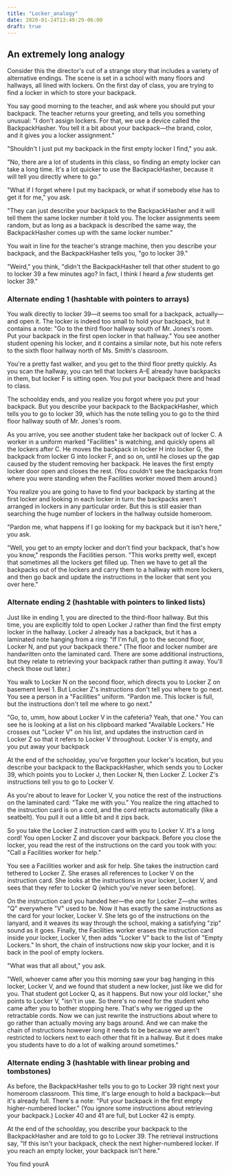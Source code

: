 ```yaml
---
title: "Locker_analogy"
date: 2020-01-24T13:49:29-06:00
draft: true
---
```


## An extremely long analogy

Consider this the director's cut of a strange story that includes a variety
of alternative endings. The scene is set in a school with many floors and
hallways, all lined with lockers. On the first day of class, you are trying
to find a locker in which to store your backpack.

You say good morning to the teacher, and ask where you should put your
backpack. The teacher returns your greeting, and tells you something unusual:
"I don't assign lockers. For that, we use a device called the BackpackHasher.
You tell it a bit about your backpack—the brand, color, and it gives you a
locker assignment."

"Shouldn't I just put my backpack in the first empty locker I find," you ask.

"No, there are a lot of students in this class, so finding an empty locker can
take a long time. It's a lot quicker to use the BackpackHasher, because it
will tell you directly where to go."

"What if I forget where I put my backpack, or what if somebody else has to
get it for me," you ask.

"They can just describe your backpack to the BackpackHasher and it will tell
them the same locker number it told you. The locker assignments seem random,
but as long as a backpack is described the same way, the BackpackHasher comes
up with the same locker number."

You wait in line for the teacher's strange machine, then you describe your
backpack, and the BackpackHasher tells you, "go to locker 39."

"Weird," you think, "didn't the BackpackHasher tell that other student to go to
locker 39 a few minutes ago? In fact, I think I heard a _few_ students get locker
39."

### Alternate ending 1 (hashtable with pointers to arrays)

You walk directly to locker 39—it seems too small for a backpack,
actually—and open it. The locker is indeed too small to hold your backpack,
but it contains a note: "Go to the third floor hallway south of Mr. Jones's
room. Put your backpack in the first open locker in that hallway." You see
another student opening his locker, and it contains a similar note, but
his note refers to the sixth floor hallway north of Ms. Smith's classroom.

You're a pretty fast walker, and you get to the third floor pretty quickly.
As you scan the hallway, you can tell that lockers A–E already have backpacks
in them, but locker F is sitting open. You put your backpack there and head
to class.

The schoolday ends, and you realize you forgot where you put your backpack.
But you describe your backpack to the BackpackHasher, which tells you to go
to locker 39, which has the note telling you to go to the third floor hallway
south of Mr. Jones's room.

As you arrive, you see another student take her backpack out of locker C. A
worker in a uniform marked "Facilities" is watching, and quickly opens all
the lockers after C. He moves the backpack in locker H into locker G, the
backpack from locker G into locker F, and so on, until he closes up the gap
caused by the student removing her backpack. He leaves the first empty locker
door open and closes the rest. (You couldn't see the backpacks from where you
were standing when the Facilities worker moved them around.)

You realize you are going to have to find your backpack by starting at the
first locker and looking in each locker in turn: the backpacks aren't
arranged in lockers in any particular order. But this is still easier than
searching the huge number of lockers in the hallway outside homeroom.

"Pardon me, what happens if I go looking for my backpack but it isn't here,"
you ask.

"Well, you get to an empty locker and don't find your backpack, that's how
you know," responds the Facilities person. "This works pretty well, except
that sometimes all the lockers get filled up. Then we have to get all the
backpacks out of the lockers and carry them to a hallway with more lockers,
and then go back and update the instructions in the locker that sent you over
here."

### Alternate ending 2 (hashtable with pointers to linked lists)

Just like in ending 1, you are directed to the third-floor hallway. But this
time, you are explicitly told to open Locker J rather than find the first
empty locker in the hallway. Locker J already has a backpack, but it has a
laminated note hanging from a ring: "If I'm full, go to the second floor,
Locker N, and put your backpack there." (The floor and locker number are
handwritten onto the laminated card. There are some additional instructions,
but they relate to retrieving your backpack rather than putting it away.
You'll check those out later.)

You walk to Locker N on the second floor, which directs you to Locker Z on
basement level 1. But Locker Z's instructions don't tell you where to go
next. You see a person in a "Facilities" uniform. "Pardon me. This locker is
full, but the instructions don't tell me where to go next."

"Go, to, umm, how about Locker V in the cafeteria? Yeah, that one." You can
see he is looking at a list on his clipboard marked "Available Lockers." He
crosses out "Locker V" on his list, and updates the instruction card in
Locker Z so that it refers to Locker V throughout. Locker V is empty, and you
put away your backpack

At the end of the schoolday, you've forgotten your locker's location, but you
describe your backpack to the BackpackHasher, which sends you to Locker 39,
which points you to Locker J, then Locker N, then Locker Z. Locker Z's
instructions tell you to go to Locker V.

As you're about to leave for Locker V, you notice the rest of the
instructions on the laminated card: "Take me with you." You realize the ring
attached to the instruction card is on a cord, and the cord retracts
automatically (like a seatbelt). You pull it out a little bit and it zips
back.

So you take the Locker Z instruction card with you to Locker V. It's a long
cord! You open Locker Z and discover your backpack. Before you close the
locker, you read the rest of the instructions on the card you took with you:
"Call a Facilities worker for help."

You see a Facilities worker and ask for help. She takes the instruction card
tethered to Locker Z. She erases all references to Locker V on the
instruction card. She looks at the instructions in your locker, Locker V, and
sees that they refer to Locker Q (which you've never seen before).

On the instruction card you handed her—the one for Locker Z—she writes "Q"
everywhere "V" used to be. Now it has exactly the same instructions as the
card for your locker, Locker V. She lets go of the instructions on the
lanyard, and it weaves its way through the school, making a satisfying "zip"
sound as it goes. Finally, the Facilities worker erases the instruction card
inside your locker, Locker V, then adds "Locker V" back to the list of "Empty
Lockers." In short, the chain of instructions now skip your locker, and it is
back in the pool of empty lockers.

"What was that all about," you ask.

"Well, whoever came after you this morning saw your bag hanging in this
locker, Locker V, and we found that student a new locker, just like we did for
you. That student got Locker Q, as it happens. But now your old locker," she
points to Locker V, "isn't in use. So there's no need for the student who
came after you to bother stopping here. That's why we rigged up the
retractable cords. Now we can just rewrite the instructions about where to go
rather than actually moving any bags around. And we can make the chain of
instructions however long it needs to be because we aren't restricted to
lockers next to each other that fit in a hallway. But it does make you
students have to do a lot of walking around sometimes."

### Alternate ending 3 (hashtable with linear probing and tombstones)

As before, the BackpackHasher tells you to go to Locker 39 right next your
homeroom classroom. This time, it's large enough to hold a backpack—but
it's already full. There's a note: "Put your backpack in the first empty
higher-numbered locker." (You ignore some instructions about retrieving your
backpack.) Locker 40 and 41 are full, but Locker 42 is empty.

At the end of the schoolday, you describe your backpack to the BackpackHasher
and are told to go to Locker 39. The retrieval instructions say, "If this
isn't your backpack, check the next higher-numbered locker. If you reach an
empty locker, your backpack isn't here."

You find yourA
